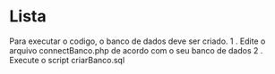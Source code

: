 # Lista
Para executar o codigo, o banco de dados deve ser criado.
1 . Edite o arquivo connectBanco.php de acordo com o seu banco de dados
2 . Execute o script criarBanco.sql

